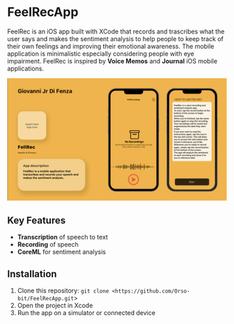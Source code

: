 # FeelRecApp

FeelRec is an iOS app built with XCode that records and trascribes what the user says and makes the sentiment analysis to help people to keep track of their own feelings and improving their emotional awareness. The mobile application is minimalistic especially considering people with eye impairment. FeelRec is inspired by **Voice Memos** and **Journal** iOS mobile applications.

![App Screenshot](FeelRec.png)

## Key Features

- **Transcription** of speech to text
- **Recording** of speech
- **CoreML** for sentiment analysis

## Installation

1. Clone this repository: `git clone <https://github.com/Orso-bit/FeelRecApp.git`>
2. Open the project in Xcode
3. Run the app on a simulator or connected device
